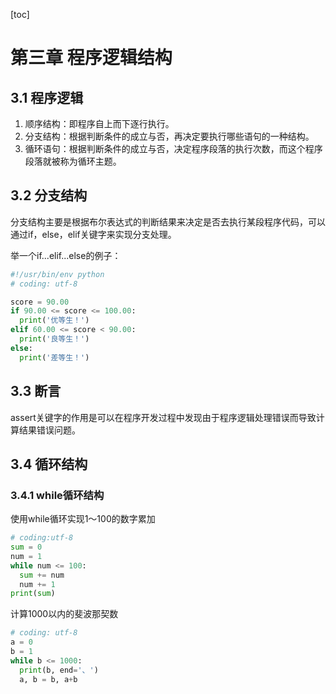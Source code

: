 [toc]

# 第三章 程序逻辑结构

## 3.1 程序逻辑

1. 顺序结构：即程序自上而下逐行执行。
2. 分支结构：根据判断条件的成立与否，再决定要执行哪些语句的一种结构。
3. 循环语句：根据判断条件的成立与否，决定程序段落的执行次数，而这个程序段落就被称为循环主题。

## 3.2 分支结构

分支结构主要是根据布尔表达式的判断结果来决定是否去执行某段程序代码，可以通过if，else，elif关键字来实现分支处理。

举一个if...elif...else的例子：

```python
#!/usr/bin/env python
# coding: utf-8

score = 90.00
if 90.00 <= score <= 100.00:
  print('优等生！')
elif 60.00 <= score < 90.00:
  print('良等生！')
else:
  print('差等生！')
```



## 3.3  断言

assert关键字的作用是可以在程序开发过程中发现由于程序逻辑处理错误而导致计算结果错误问题。



## 3.4 循环结构

### 3.4.1 while循环结构

使用while循环实现1～100的数字累加

```python
# coding:utf-8
sum = 0
num = 1
while num <= 100:
  sum += num
  num += 1
print(sum)
```

计算1000以内的斐波那契数

```python
# coding: utf-8
a = 0
b = 1
while b <= 1000:
  print(b, end='、')
  a, b = b, a+b
  
```

